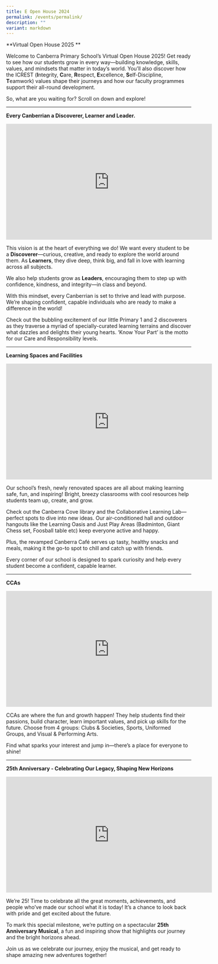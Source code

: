 ```yaml
---
title: E Open House 2024
permalink: /events/permalink/
description: ""
variant: markdown
---
```

**Virtual Open House 2025 **
<br>

Welcome to Canberra Primary School’s Virtual Open House 2025! Get ready to see how our students grow in every way—building knowledge, skills, values, and mindsets that matter in today’s world. You’ll also discover how the ICREST (**I**ntegrity, **C**are, **R**espect, **E**xcellence, **S**elf-Discipline, **T**eamwork) values shape their journeys and how our faculty programmes support their all-round development.

So, what are you waiting for? Scroll on down and explore!
<hr>



**Every Canberrian a Discoverer, Learner and Leader.**
<iframe allowfullscreen="" allow="accelerometer; autoplay; clipboard-write; encrypted-media; gyroscope; picture-in-picture; web-share" frameborder="0" title="YouTube video player" src="https://www.youtube.com/embed/7dstOjtKTSc?si=hv7d2M-cd2xMLdew" height="315" width="560"></iframe>

This vision is at the heart of everything we do! We want every student to be a **Discoverer**—curious, creative, and ready to explore the world around them. As **Learners**, they dive deep, think big, and fall in love with learning across all subjects.

We also help students grow as **Leaders**, encouraging them to step up with confidence, kindness, and integrity—in class and beyond.

With this mindset, every Canberrian is set to thrive and lead with purpose. We’re shaping confident, capable individuals who are ready to make a difference in the world!

Check out the bubbling excitement of our little Primary 1 and 2 discoverers as they traverse a myriad of specially-curated learning terrains and discover what dazzles and delights their young hearts. ‘Know Your Part’ is the motto for our Care and Responsibility levels.<br>
<hr>

**Learning Spaces and Facilities**
<iframe allowfullscreen="" allow="accelerometer; autoplay; clipboard-write; encrypted-media; gyroscope; picture-in-picture; web-share" frameborder="0" title="YouTube video player" src="https://www.youtube.com/embed/cIIBSd7-JXQ?si=0j90Db7NV41kUojt" height="315" width="560"></iframe>

Our school’s fresh, newly renovated spaces are all about making learning safe, fun, and inspiring! Bright, breezy classrooms with cool resources help students team up, create, and grow.

Check out the Canberra Cove library and the Collaborative Learning Lab—perfect spots to dive into new ideas. Our air-conditioned hall and outdoor hangouts like the Learning Oasis and Just Play Areas (Badminton, Giant Chess set, Foosball table etc) keep everyone active and happy.

Plus, the revamped Canberra Café serves up tasty, healthy snacks and meals, making it the go-to spot to chill and catch up with friends.

Every corner of our school is designed to spark curiosity and help every student become a confident, capable learner.
<hr>

**CCAs**
<iframe allowfullscreen="" allow="accelerometer; autoplay; clipboard-write; encrypted-media; gyroscope; picture-in-picture; web-share" frameborder="0" title="YouTube video player" src="https://www.youtube.com/embed/9X-7A57AAyw?si=k91wQCGDtPrDb4Ze" height="315" width="560"></iframe>

CCAs are where the fun and growth happen! They help students find their passions, build character, learn important values, and pick up skills for the future. Choose from 4 groups: Clubs &amp; Societies, Sports, Uniformed Groups, and Visual &amp; Performing Arts.

Find what sparks your interest and jump in—there’s a place for everyone to shine!
<hr>


**25th Anniversary - Celebrating Our Legacy, Shaping New Horizons**

<iframe allowfullscreen="" allow="accelerometer; autoplay; clipboard-write; encrypted-media; gyroscope; picture-in-picture; web-share" frameborder="0" title="YouTube video player" src="https://www.youtube.com/embed/cYkvnMs1fNg?si=ap0JeI0wlMAWREwo" height="315" width="560"></iframe>

We’re 25! Time to celebrate all the great moments, achievements, and people who’ve made our school what it is today! It’s a chance to look back with pride and get excited about the future.

To mark this special milestone, we’re putting on a spectacular **25th Anniversary Musical**, a fun and inspiring show that highlights our journey and the bright horizons ahead.

Join us as we celebrate our journey, enjoy the musical, and get ready to shape amazing new adventures together!